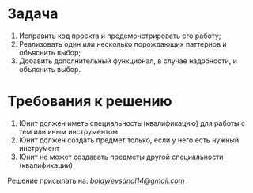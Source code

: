 # Задача
1. Исправить код проекта и продемонстрировать его работу;
2. Реализовать один или несколько порождающих паттернов и объяснить выбор;
3. Добавить дополнительный функционал, в случае надобности, и объяснить выбор.

# Требования к решению
1. Юнит должен иметь специальность (квалификацию) для работы с тем или иным инструментом
2. Юнит должен создать предмет только, если у него есть нужный инструмент
3. Юнит не может создавать предметы другой специальности (квалификации)

Решение присылать на: *boldyrevsanal14@gmail.com*
